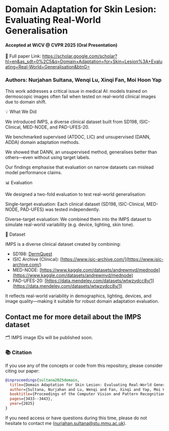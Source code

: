 # Domain Adaptation for Skin Lesion: Evaluating Real-World Generalisation
#### Accepted at WiCV @ CVPR 2025 (Oral Presentation)

📄 Full paper Link:
https://scholar.google.com/scholar?hl=en&as_sdt=0%2C5&q=Domain+Adaptation+for+Skin+Lesion%3A+Evaluating+Real-World+Generalisation&btnG=

### Authors: Nurjahan Sultana, Wenqi Lu, Xinqi Fan, Moi Hoon Yap

This work addresses a critical issue in medical AI: models trained on dermoscopic images often fail when tested on real-world clinical images due to domain shift.

💡 What We Did

We introduced IMPS, a diverse clinical dataset built from SD198, ISIC-Clinical, MED-NODE, and PAD-UFES-20.

We benchmarked supervised (ATDOC, LIC) and unsupervised (DANN, ADDA) domain adaptation methods.

We showed that DANN, an unsupervised method, generalises better than others—even without using target labels.

Our findings emphasise that evaluation on narrow datasets can mislead model performance claims.

📊 Evaluation

We designed a two-fold evaluation to test real-world generalisation:

Single-target evaluation: Each clinical dataset (SD198, ISIC-Clinical, MED-NODE, PAD-UFES) was tested independently.

Diverse-target evaluation: We combined them into the IMPS dataset to simulate real-world variability (e.g. device, lighting, skin tone).

📂 Dataset 

IMPS is a diverse clinical dataset created by combining:

- SD198: [DermQuest](https://github.com/xpwu95/SPBL_Pytorch?tab=readme-ov-file)
- ISIC Archive (Clinical): [https://www.isic-archive.com/](https://www.isic-archive.com/)
- MED-NODE: [https://www.kaggle.com/datasets/andrewmvd/mednode](https://www.kaggle.com/datasets/andrewmvd/mednode)
- PAD-UFES-20: [https://data.mendeley.com/datasets/wtwzydcc8y/1](https://data.mendeley.com/datasets/wtwzydcc8y/1)

It reflects real-world variability in demographics, lighting, devices, and image quality—making it suitable for robust domain adaptation evaluation.

## Contact me for more detail about the IMPS dataset

🗂 IMPS image IDs will be published soon.

### 📚 Citation

If you use any of the concepts or code from this repository, please consider citing our paper:

```bibtex
@inproceedings{sultana2025domain,
  title={Domain Adaptation for Skin Lesion: Evaluating Real-World Generalisation},
  author={Sultana, Nurjahan and Lu, Wenqi and Fan, Xinqi and Yap, Moi Hoon},
  booktitle={Proceedings of the Computer Vision and Pattern Recognition Conference},
  pages={3433--3443},
  year={2025}
}
```

If you need access or have questions during this time, please do not hesitate to contact me (nurjahan.sultana@stu.mmu.ac.uk).
